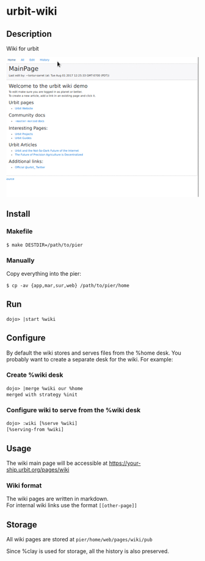 # urbit-wiki

## Description
Wiki for urbit

![wiki demo](https://github.com/asssaf/urbit-wiki/raw/master/wiki.gif "Wiki demo")

## Install
### Makefile
```
$ make DESTDIR=/path/to/pier
```

### Manually
Copy everything into the pier:
```
$ cp -av {app,mar,sur,web} /path/to/pier/home
```

## Run
```
dojo> |start %wiki
```

## Configure
By default the wiki stores and serves files from the %home desk. You probably
want to create a separate desk for the wiki. For example:

### Create %wiki desk
```
dojo> |merge %wiki our %home
merged with strategy %init
```

### Configure wiki to serve from the %wiki desk
```
dojo> :wiki [%serve %wiki]
[%serving-from %wiki]
```

## Usage
The wiki main page will be accessible at https://your-ship.urbit.org/pages/wiki

### Wiki format
The wiki pages are written in markdown.  
For internal wiki links use the format `[[other-page]]`

## Storage
All wiki pages are stored at `pier/home/web/pages/wiki/pub`

Since %clay is used for storage, all the history is also preserved.
